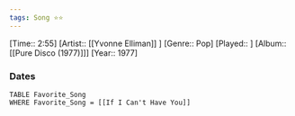 ```yaml
---
tags: Song ⭐⭐ 
---
```

[Time:: 2:55]
[Artist:: [[Yvonne Elliman]] ]
[Genre:: Pop]
[Played:: ]
[Album:: [[Pure Disco (1977)]]]
[Year:: 1977]
### Dates
````dataview
TABLE Favorite_Song
WHERE Favorite_Song = [[If I Can't Have You]]
````